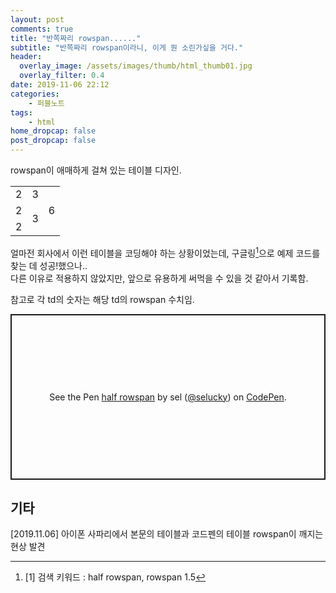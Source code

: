 ```yaml
---
layout: post
comments: true
title: "반쪽짜리 rowspan......"
subtitle: "반쪽짜리 rowspan이라니, 이게 뭔 소린가싶을 거다."
header:
  overlay_image: /assets/images/thumb/html_thumb01.jpg
  overlay_filter: 0.4
date: 2019-11-06 22:12
categories:
    - 퍼블노트
tags:
    - html
home_dropcap: false
post_dropcap: false
---
```

rowspan이 애매하게 걸쳐 있는 테이블 디자인.

<table>
    <tbody>
        <tr>
            <td rowspan="2">2</td>
            <td rowspan="3">3</td>
        </tr>
        <tr>
            <td rowspan="6">6</td>
        </tr>
        <tr>
            <td rowspan="2">2</td>
        </tr>
        <tr>
            <td rowspan="3">3</td>
        </tr>
        <tr>
            <td rowspan="2">2</td>
        </tr>
    </tbody>
</table>

얼마전 회사에서 이런 테이블을 코딩해야 하는 상황이었는데, 구글링[^1]으로 예제 코드를 찾는 데 성공!했으나..  
다른 이유로 적용하지 않았지만, 앞으로 유용하게 써먹을 수 있을 것 같아서 기록함.

참고로 각 td의 숫자는 해당 td의 rowspan 수치임.

<p class="codepen" data-height="265" data-theme-id="default" data-default-tab="html,result" data-user="selucky" data-slug-hash="pooLGve" style="height: 265px; box-sizing: border-box; display: flex; align-items: center; justify-content: center; border: 2px solid; margin: 1em 0; padding: 1em;" data-pen-title="half rowspan">
  <span>See the Pen <a href="https://codepen.io/selucky/pen/pooLGve">
  half rowspan</a> by sel (<a href="https://codepen.io/selucky">@selucky</a>)
  on <a href="https://codepen.io">CodePen</a>.</span>
</p>
<script async src="https://static.codepen.io/assets/embed/ei.js"></script>

## 기타

[2019.11.06] 아이폰 사파리에서 본문의 테이블과 코드펜의 테이블 rowspan이 깨지는 현상 발견

[^1]: [1] 검색 키워드 : half rowspan, rowspan 1.5